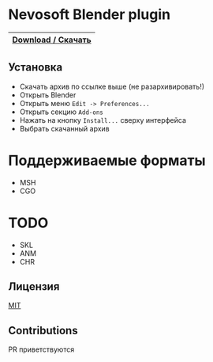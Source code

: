 # Nevosoft Blender plugin

|[**Download / Скачать**](https://github.com/zziger/nevosoft-blender-plugin/archive/refs/heads/master.zip)|
|-|

## Установка

- Скачать архив по ссылке выше (не разархивировать!)
- Открыть Blender
- Открыть меню `Edit -> Preferences...`
- Открыть секцию `Add-ons`
- Нажать на кнопку `Install...` сверху интерфейса
- Выбрать скачанный архив

# Поддерживаемые форматы

- MSH
- CGO

# TODO

- SKL
- ANM
- CHR

## Лицензия

[MIT](LICENSE)

## Contributions

PR приветствуются
